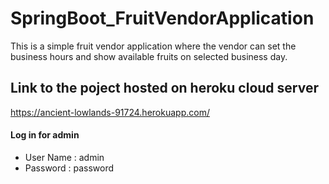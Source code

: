 # SpringBoot_FruitVendorApplication
This is a simple fruit vendor application where the vendor can set the business hours and show available fruits on selected business day.  
## Link to the poject hosted on heroku cloud server  
https://ancient-lowlands-91724.herokuapp.com/

#### Log in for admin  
 * User Name : admin
 * Password : password

